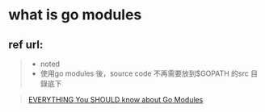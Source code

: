 # what is go modules

## ref url:

> - noted
> - 使用go modules 後，source code 不再需要放到$GOPATH 的src 目錄底下

>
> [EVERYTHING You SHOULD know about Go Modules](https://www.youtube.com/watch?v=Z1VhG7cf83M)
> 
